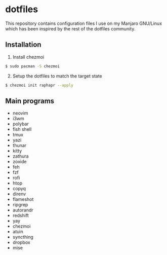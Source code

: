 # dotfiles

This repository contains configuration files I use on my Manjaro GNU/Linux which has been inspired by the rest of the dotfiles community.

## Installation

1. Install chezmoi

```bash
$ sudo pacman -S chezmoi
```

2. Setup the dotfiles to match the target state

```bash
$ chezmoi init raphapr --apply
```

## Main programs

- neovim
- i3wm
- polybar
- fish shell
- tmux
- yazi
- thunar
- kitty
- zathura
- zoxide
- feh
- fzf
- rofi
- htop
- copyq
- direnv
- flameshot
- ripgrep
- autorandr
- redshift
- yay
- chezmoi
- atuin
- syncthing
- dropbox
- mise
